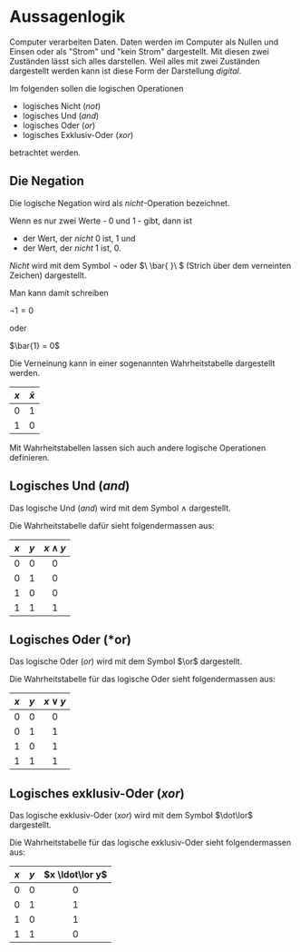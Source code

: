 # Aussagenlogik

Computer verarbeiten Daten. Daten werden im Computer als Nullen und
Einsen oder als "Strom" und "kein Strom" dargestellt. Mit diesen zwei
Zuständen lässt sich alles darstellen. Weil alles mit zwei Zuständen
dargestellt werden kann ist diese Form der Darstellung *digital*.

Im folgenden sollen die logischen Operationen

- logisches Nicht (*not*)
- logisches Und (*and*)
- logisches Oder (*or*)
- logisches Exklusiv-Oder (*xor*)

betrachtet werden.

## Die Negation

Die logische Negation wird als *nicht*-Operation bezeichnet.

Wenn es nur zwei Werte - 0 und 1 - gibt, dann ist

- der Wert, der *nicht* 0 ist, 1 und
- der Wert, der *nicht* 1 ist, 0.

*Nicht* wird mit dem Symbol &not; oder $\ \bar{ }\ $ (Strich über dem
verneinten Zeichen) dargestellt.

Man kann damit schreiben

$\lnot 1 = 0$

oder

$\bar{1} = 0$

Die Verneinung kann in einer sogenannten Wahrheitstabelle dargestellt
werden.

| $x$ | $\bar{x}$ |
| :---: | :---: |
| 0 | 1 |
| 1 | 0 |

Mit Wahrheitstabellen lassen sich auch andere logische Operationen
definieren.

## Logisches Und (*and*)

Das logische Und (*and*) wird mit dem Symbol $\land$ dargestellt.

Die Wahrheitstabelle dafür sieht folgendermassen aus:

| $x$ | $y$ | $x \land y$ |
| :---: | :---: | :---: |
| 0 | 0 | 0 |
| 0 | 1 | 0 |
| 1 | 0 | 0 |
| 1 | 1 | 1 | 

## Logisches Oder (*or)

Das logische Oder (*or*) wird mit dem Symbol $\or$ dargestellt.

Die Wahrheitstabelle für das logische Oder sieht folgendermassen aus:

| $x$ | $y$ | $x \lor y$ |
| :---: | :---: | :---: |
| 0 | 0 | 0 |
| 0 | 1 | 1 |
| 1 | 0 | 1 |
| 1 | 1 | 1 | 

## Logisches exklusiv-Oder (*xor*)

Das logische exklusiv-Oder (*xor*) wird mit dem Symbol $\dot\lor$
dargestellt.

Die Wahrheitstabelle für das logische exklusiv-Oder sieht
folgendermassen aus:

| $x$ | $y$ | $x \ldot\lor y$ |
| :---: | :---: | :---: |
| 0 | 0 | 0 |
| 0 | 1 | 1 |
| 1 | 0 | 1 |
| 1 | 1 | 0 | 